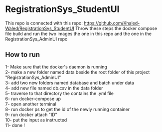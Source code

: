 # RegistrationSys_StudentUI

This repo is connected with this repo: https://github.com/Khaled-Waled/RegistrationSys_StudentUI
Throw these steps the docker compose file build and run the two images the one in this repo and the one in the RegistrationSys_AdminUI repo
## How to run
1- Make sure that the docker's daemon is running </br>
2- make a new folder named data beside the root folder of this project "RegistrationSys_AdminUI" </br>
3- add two new folders named database and batch under data </br>
4- add new file named db.csv in the data folder </br>
5- traverse to that directory the contains the .yml file </br>
6- run docker-compose up </br>
7- open another terminal </br>
8- run docker ps to get the id of the newly running container </br>
9- run docker attach "ID" </br>
10- put the input as instructed </br>
11- done ! </br>

